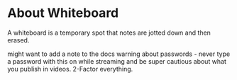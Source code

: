 # About Whiteboard
A whiteboard is a temporary spot that notes are jotted down and then erased.

might want to add a note to the docs warning about passwords - never type a password with this on while streaming and be super cautious about what you publish in videos.  2-Factor everything.
